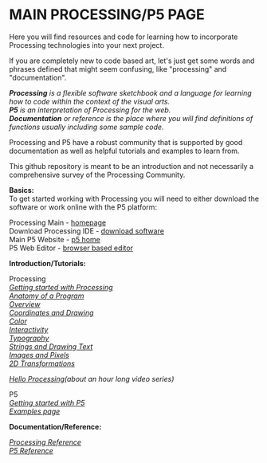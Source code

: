 # MAIN PROCESSING/P5 PAGE

Here you will find resources and code for learning how to incorporate Processing technologies into your next project.

If you are completely new to code based art, let's just get some words and phrases defined that might seem confusing, like "processing" and "documentation".

***Processing** is a flexible software sketchbook and a language for learning how to code within the context of the visual arts.\
**P5** is an interpretation of Processing for the web.\
**Documentation** or *reference* is the place where you will find definitions of functions usually including some sample code.*

Processing and P5 have a robust community that is supported by good documentation as well as helpful tutorials and examples to learn from. 

This github repository is meant to be an introduction and not necessarily a comprehensive survey of the Processing Community.


**Basics:**\
To get started working with Processing you will need to either download the software or work online with the P5 platform:

Processing Main - [homepage](https://processing.org)\
Download Processing IDE - [download software](https://processing.org/download)\
Main P5 Website - [p5 home](https://p5js.org)\
P5 Web Editor - [browser based editor](https://editor.p5js.org/)

**Introduction/Tutorials:**

Processing\
*[Getting started with Processing](https://processing.org/tutorials/gettingstarted/)\
[Anatomy of a Program](https://processing.org/tutorials/anatomy/)\
[Overview](https://processing.org/tutorials/overview/)\
[Coordinates and Drawing](https://processing.org/tutorials/drawing/)\
[Color](https://processing.org/tutorials/color/)\
[Interactivity](https://processing.org/tutorials/interactivity/)\
[Typography](https://processing.org/tutorials/typography/)\
[Strings and Drawing Text](https://processing.org/tutorials/text/)\
[Images and Pixels](https://processing.org/tutorials/pixels/)\
[2D Transformations](https://processing.org/tutorials/transform2d/)*

*[Hello Processing](https://hello.processing.org/)(about an hour long video series)*


P5\
*[Getting started with P5](https://p5js.org/get-started/)\
[Examples page](https://p5js.org/examples/)*


**Documentation/Reference:**

*[Processing Reference](https://processing.org/reference/)\
[P5 Reference](https://p5js.org/reference/)*
